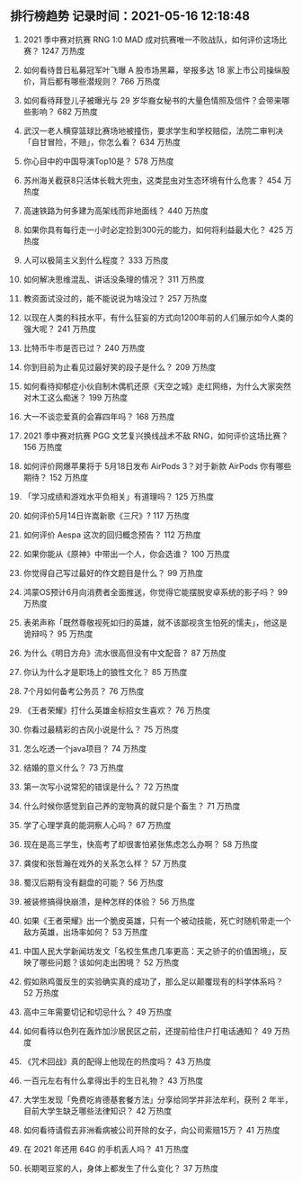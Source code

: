 
## 排行榜趋势 记录时间：2021-05-16 12:18:48
  
  1. 2021 季中赛对抗赛 RNG 1:0 MAD 成对抗赛唯一不败战队，如何评价这场比赛？ 1247 万热度
    
  2. 如何看待昔日私募冠军叶飞曝 A 股市场黑幕，举报多达 18 家上市公司操纵股价，背后都有哪些潜规则？ 766 万热度
    
  3. 如何看待拜登儿子被曝光与 29 岁华裔女秘书的大量色情照及信件？会带来哪些影响？ 682 万热度
    
  4. 武汉一老人横穿篮球比赛场地被撞伤，要求学生和学校赔偿，法院二审判决「自甘冒险，不赔」，你怎么看？ 634 万热度
    
  5. 你心目中的中国导演Top10是？ 578 万热度
    
  6. 苏州海关截获8只活体长戟大兜虫，这类昆虫对生态环境有什么危害？ 454 万热度
    
  7. 高速铁路为何多建为高架线而非地面线？ 440 万热度
    
  8. 如果你具有每行走一小时必定捡到300元的能力，如何将利益最大化？ 425 万热度
    
  9. 人可以极简主义到什么程度？ 333 万热度
    
  10. 如何解决思维混乱、讲话没条理的情况？ 311 万热度
    
  11. 教资面试没过的，能不能说说为啥没过？ 257 万热度
    
  12. 以现在人类的科技水平，有什么狂妄的方式向1200年前的人们展示如今人类的强大呢？ 241 万热度
    
  13. 比特币牛市是否已过？ 240 万热度
    
  14. 你到目前为止看见过最好笑的段子是什么？ 209 万热度
    
  15. 如何看待抑郁症小伙自制木偶机还原《天空之城》走红网络，为什么大家突然对木工这么痴迷？ 199 万热度
    
  16. 大一不谈恋爱真的会寡四年吗？ 168 万热度
    
  17. 2021 季中赛对抗赛 PGG 文艺复兴换线战术不敌 RNG，如何评价这场比赛？ 156 万热度
    
  18. 如何评价网爆苹果将于 5月18日发布 AirPods 3？对于新款 AirPods 你有哪些期待？ 152 万热度
    
  19. 「学习成绩和游戏水平负相关」有道理吗？ 125 万热度
    
  20. 如何评价5月14日许嵩新歌《三尺》? 117 万热度
    
  21. 如何评价 Aespa 这次的回归概念预告？ 112 万热度
    
  22. 如果你能从《原神》中带出一个人，你会选谁？ 100 万热度
    
  23. 你觉得自己写过最好的作文题目是什么？ 99 万热度
    
  24. 鸿蒙OS预计6月向消费者全面推送，你觉得它能摆脱安卓系统的影子吗？ 99 万热度
    
  25. 表弟声称「既然尊敬视死如归的英雄，就不该鄙视贪生怕死的懦夫」，他这是诡辩吗？ 95 万热度
    
  26. 为什么《明日方舟》流水很高但没有中文配音？ 87 万热度
    
  27. 你认为什么才是职场上的狼性文化？ 85 万热度
    
  28. 7个月如何备考公务员？ 76 万热度
    
  29. 《王者荣耀》打什么英雄金标招女生喜欢？ 76 万热度
    
  30. 你看过最精彩的古风小说是什么？ 75 万热度
    
  31. 怎么吃透一个java项目？ 74 万热度
    
  32. 结婚的意义什么？ 73 万热度
    
  33. 第一次写小说常犯的错误是什么？ 72 万热度
    
  34. 什么时候你感觉到自己养的宠物真的就只是个畜生？ 71 万热度
    
  35. 学了心理学真的能洞察人心吗？ 67 万热度
    
  36. 现在是高三学生，快高考了却很害怕紧张焦虑怎么办啊？ 58 万热度
    
  37. 龚俊和张哲瀚在戏外的关系怎么样？ 57 万热度
    
  38. 蜀汉后期有没有翻盘的可能？ 56 万热度
    
  39. 被装修搞得快崩溃，是种怎样的体验？ 56 万热度
    
  40. 如果《王者荣耀》出一个脆皮英雄，只有一个被动技能，死亡时随机带走一个敌方英雄，出场率如何？ 53 万热度
    
  41. 中国人民大学新闻坊发文「名校生焦虑几率更高：天之骄子的价值困境」，反映了哪些问题？该如何走出困境？ 52 万热度
    
  42. 假如熟鸡蛋反生的实验确实真的成功了，那么足以颠覆现有的科学体系吗？ 52 万热度
    
  43. 高中三年需要切记和切忌什么？ 49 万热度
    
  44. 如何看待以色列在轰炸加沙居民区之前，还提前给住户打电话通知？ 49 万热度
    
  45. 《咒术回战》真的配得上他现在的热度吗？ 43 万热度
    
  46. 一百元左右有什么拿得出手的生日礼物？ 43 万热度
    
  47. 大学生发现「免费吃肯德基套餐方法」分享给同学并非法牟利，获刑 2 年半，目前大学生缺乏哪些法律知识？ 42 万热度
    
  48. 如何看待请假去非洲看病被公司开除的女子，向公司索赔15万？ 41 万热度
    
  49. 在 2021 年还用 64G 的手机丢人吗？ 41 万热度
    
  50. 长期喝豆浆的人，身体上都发生了什么变化？ 37 万热度
    